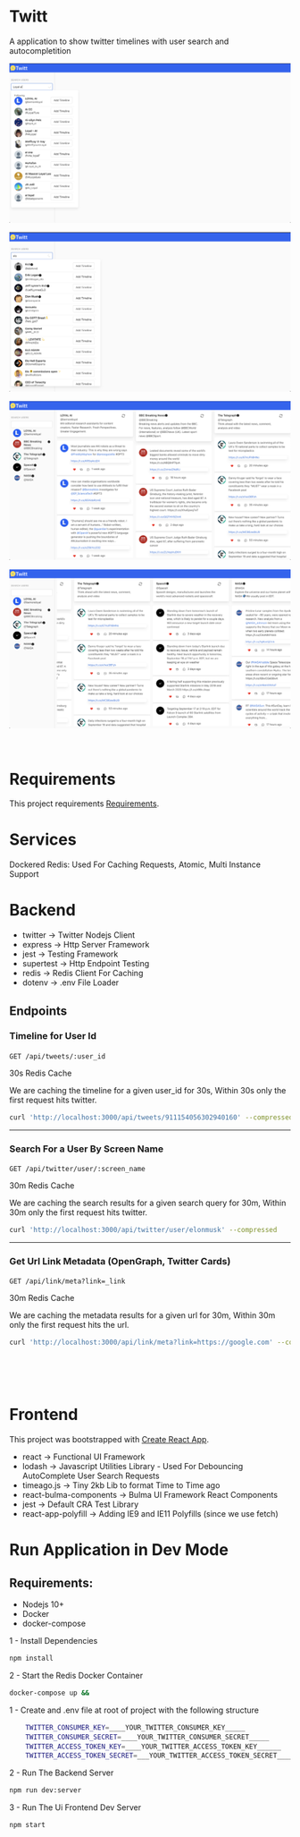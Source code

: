 
# Twitt 

A application to show twitter timelines with user search and autocompletition


![](./public/app-preview0.png)

![](./public/app-preview1.png)

![](./public/app-preview2.png)

![](./public/app-preview3.png)


<br/>

# Requirements

This project requirements [Requirements](./REQUIREMENTS.md).


# Services

Dockered Redis: Used For Caching Requests, Atomic, Multi Instance Support

# Backend


- twitter -> Twitter Nodejs Client
- express -> Http Server Framework
- jest -> Testing Framework
- supertest -> Http Endpoint Testing
- redis -> Redis Client For Caching
- dotenv -> .env File Loader


## Endpoints

### Timeline for User Id
```GET /api/tweets/:user_id```

30s Redis Cache

We are caching the timeline for a given user_id for 30s, Within 30s only the first request hits twitter.

```bash
curl 'http://localhost:3000/api/tweets/911154056302940160' --compressed
```

---

### Search For a User By Screen Name 
```GET /api/twitter/user/:screen_name```

30m Redis Cache

We are caching the search results for a given search query for 30m, Within 30m only the first request hits twitter.

```bash
curl 'http://localhost:3000/api/twitter/user/elonmusk' --compressed
```

---

### Get Url Link Metadata (OpenGraph, Twitter Cards)

```GET /api/link/meta?link=_link```

30m Redis Cache

We are caching the metadata results for a given url for 30m, Within 30m only the first request hits the url.

```bash
curl 'http://localhost:3000/api/link/meta?link=https://google.com' --compressed
```


<br/>
<br/>
<br/>

# Frontend

This project was bootstrapped with [Create React App](./CRA-README.md).

- react -> Functional UI Framework
- lodash  -> Javascript Utilities Library - Used For Debouncing AutoComplete User Search Requests
- timeago.js -> Tiny 2kb Lib to format Time to Time ago
- react-bulma-components -> Bulma UI Framework React Components
- jest -> Default CRA Test Library
- react-app-polyfill -> Adding IE9 and IE11 Polyfills (since we use fetch)






# Run Application in Dev Mode

## Requirements:

- Nodejs 10+
- Docker
- docker-compose

1 - Install Dependencies
```bash
npm install
```

2 - Start the Redis Docker Container
```bash
docker-compose up &&
```

1 - Create and .env file at root of project with the following structure 
```bash
    TWITTER_CONSUMER_KEY=____YOUR_TWITTER_CONSUMER_KEY_____
    TWITTER_CONSUMER_SECRET=____YOUR_TWITTER_CONSUMER_SECRET_____
    TWITTER_ACCESS_TOKEN_KEY=____YOUR_TWITTER_ACCESS_TOKEN_KEY______
    TWITTER_ACCESS_TOKEN_SECRET=___YOUR_TWITTER_ACCESS_TOKEN_SECRET____
```

2 - Run The Backend Server
```bash
npm run dev:server
```

3 - Run The Ui Frontend Dev Server
```bash
npm start
```







